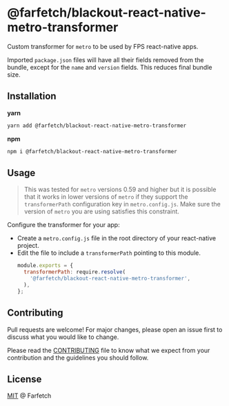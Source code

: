 # @farfetch/blackout-react-native-metro-transformer

Custom transformer for `metro` to be used by FPS react-native apps.

Imported `package.json` files will have all their fields removed from the bundle, except for the `name` and `version` fields. This reduces final bundle size.

## Installation

**yarn**

```sh
yarn add @farfetch/blackout-react-native-metro-transformer
```

**npm**

```sh
npm i @farfetch/blackout-react-native-metro-transformer
```

## Usage

> This was tested for `metro` versions 0.59 and higher but it is possible that it works in lower versions of `metro` if they support the `transformerPath` configuration key in `metro.config.js`.
> Make sure the version of `metro` you are using satisfies this constraint.

Configure the transformer for your app:

- Create a `metro.config.js` file in the root directory of your react-native project.
- Edit the file to include a `transformerPath` pointing to this module.
  ```js
  module.exports = {
    transformerPath: require.resolve(
      '@farfetch/blackout-react-native-metro-transformer',
    ),
  };
  ```

## Contributing

Pull requests are welcome! For major changes, please open an issue first to discuss what you would like to change.

Please read the [CONTRIBUTING](../../CONTRIBUTING.md) file to know what we expect from your contribution and the guidelines you should follow.

## License

[MIT](../../LICENSE) @ Farfetch
